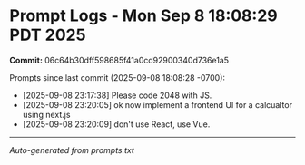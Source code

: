 # Prompt Logs - Mon Sep  8 18:08:29 PDT 2025
**Commit:** 06c64b30dff598685f41a0cd92900340d736e1a5

Prompts since last commit (2025-09-08 18:08:28 -0700):

- [2025-09-08 23:17:38] Please code 2048 with JS.
- [2025-09-08 23:20:05] ok now implement a frontend UI for a calcualtor using next.js
- [2025-09-08 23:20:09] don't use React, use Vue.

---
*Auto-generated from prompts.txt*
